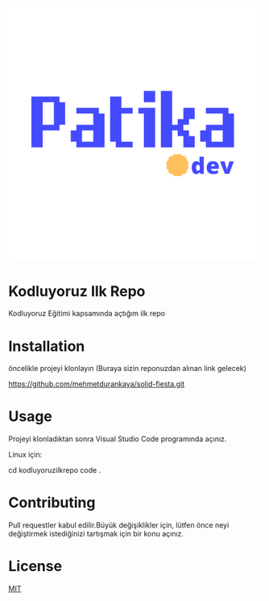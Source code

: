 
![Screenshot](patikaLogo.png)



# Kodluyoruz Ilk Repo
Kodluyoruz Eğitimi kapsamında açtığım ilk repo


# Installation
öncelikle projeyi klonlayın (Buraya sizin reponuzdan alınan link gelecek)

https://github.com/mehmetdurankaya/solid-fiesta.git

# Usage

Projeyi klonladıktan sonra Visual Studio Code programında açınız.

Linux için:

cd kodluyoruzilkrepo
code .

# Contributing

Pull requestler kabul edilir.Büyük değişiklikler için, lütfen önce neyi değiştirmek
istediğinizi tartışmak için bir konu açınız.

# License
 <a href="https://choosealicense.com/licenses/mit/">MIT</a>
